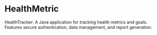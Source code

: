 # HealthMetric
HealthTracker: A Java application for tracking health metrics and goals. Features secure authentication, data management, and report generation.
